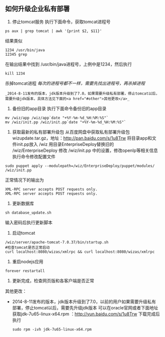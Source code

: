 ## 如何升级企业私有部署

1.  停止tomcat服务
执行下面命令，获取tomcat进程号
```shell
ps aux | grep tomcat | awk '{print $2, $11}'
```
结果类似
```shell
1234 /usr/bin/java
12345 grep
```
在输出结果中找到 /usr/bin/java进程号，上例中是1234，然后执行
```shell
kill 1234
```
杀掉tomcat进程
_每次的进程号都不一样，需要先找出进程号，再杀掉进程_

    _2014-8-11发布的版本，jdk版本升级到了7.0，如果需要升级私有部署，停止tomcat以后，需要升级jdk版本，具体方法见下面的<a href="#other">其他更改</a>_

1. 备份旧的app目录
执行下面命令备份旧的app目录
```shell
mv /wiz/app /wiz/app`date "+%Y-%m-%d_%H:%M:%S"`
mv /wiz/init.pp /wiz/init.pp`date "+%Y-%m-%d_%H:%M:%S"`
```

1. 获取最新的私有部署升级包
从百度网盘中获取私有部署升级包wizupdate.tar.gz，地址：http://pan.baidu.com/s/1u8Trw
将目录app和文件init.pp放入 /wiz
用目录EnterpriseDeploy替换旧的 /wiz/EnterpriseDeploy
修改 /wiz/init.pp 中的设置，修改openIp等相关信息
执行命令修改配置文件
```shell
sudo puppet apply --modulepath=/wiz/EnterpriseDeploy/puppet/modules/ /wiz/init.pp
```
正常情况下的输出为
```shell
XML-RPC server accepts POST requests only.
XML-RPC server accepts POST requests only.
```

1. 更新数据库
```shell
sh database_update.sh
```
输入密码后执行更新脚本

1. 启动tomcat
```shell
/wiz/server/apache-tomcat-7.0.37/bin/startup.sh
#检查tomcat是否正常启动
curl localhost:8080/wizas/xmlrpc && curl localhost:8080/wizas/xmlrpc
```

1. 重启nodejs应用
```shell
forever restartall
```

1. 更新完成，检查网页版和各客户端是否正常

<a name="other" />其他更改：
+ 2014-8-11发布的版本，jdk版本升级到了7.0，以前的用户如果需要升级私有部署，停止tomcat以后，需要先升级jdk版本
     可以在oracle官网或者下面地址获取jdk-7u65-linux-x64.rpm ：http://yun.baidu.com/s/1u8Trw
     下载完成后执行
     ```shell
     sudo rpm -ivh jdk-7u65-linux-x64.rpm
     ```
